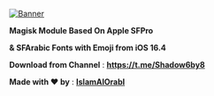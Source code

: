 [![Banner](/assets/)](https://github.com/IslamAlOrabI/SFmoji)

**Magisk Module Based On Apple SFPro**

**& SFArabic Fonts with Emoji from iOS 16.4**

**Download from Channel** : **https://t.me/Shadow6by8**

**Made with ❤️ by** : [**IslamAlOrabI**](https://t.me/IslamAlOrabI)
